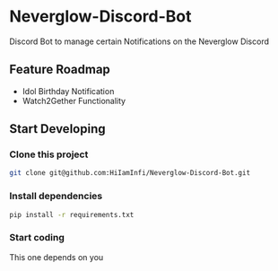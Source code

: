 # Neverglow-Discord-Bot
Discord Bot to manage certain Notifications on the Neverglow Discord

## Feature Roadmap

- Idol Birthday Notification
- Watch2Gether Functionality
## Start Developing

### Clone this project

```bash
git clone git@github.com:HiIamInfi/Neverglow-Discord-Bot.git
```

### Install dependencies

```bash
pip install -r requirements.txt
```

### Start coding

This one depends on you